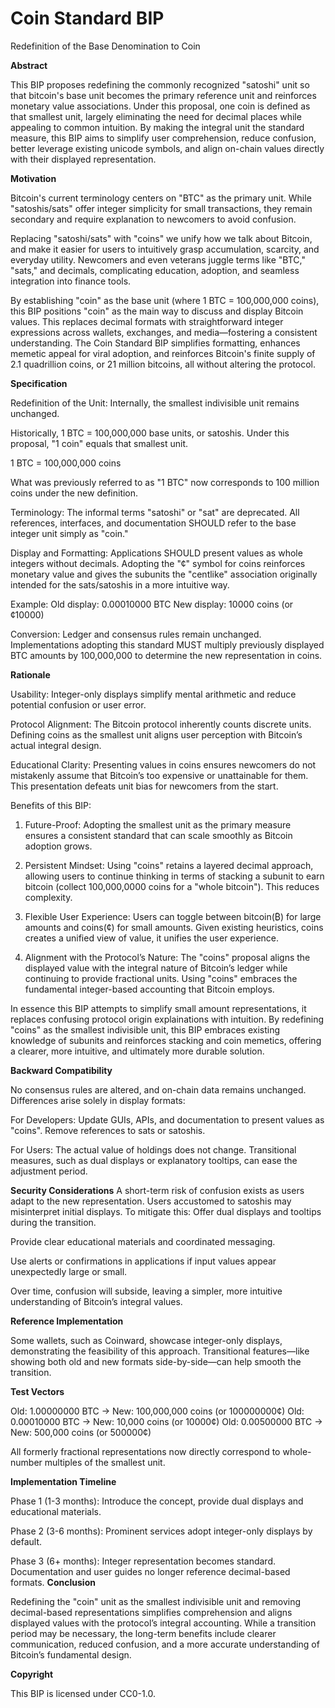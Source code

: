 # Coin Standard BIP

Redefinition of the Base Denomination to Coin

**Abstract**

This BIP proposes redefining the commonly recognized "satoshi" unit so that bitcoin's base unit becomes the primary reference unit and reinforces monetary value associations. Under this proposal, one coin is defined as that smallest unit, largely eliminating the need for decimal places while appealing to common intuition. By making the integral unit the standard measure, this BIP aims to simplify user comprehension, reduce confusion, better leverage existing unicode symbols, and align on-chain values directly with their displayed representation.

**Motivation**

Bitcoin's current terminology centers on "BTC" as the primary unit. While "satoshis/sats" offer integer simplicity for small transactions, they remain secondary and require explanation to newcomers to avoid confusion.

Replacing "satoshi/sats" with "coins" we unify how we talk about Bitcoin, and make it easier for users to intuitively grasp accumulation, scarcity, and everyday utility. Newcomers and even veterans juggle terms like "BTC," "sats," and decimals, complicating education, adoption, and seamless integration into finance tools.

By establishing "coin" as the base unit (where 1 BTC = 100,000,000 coins), this BIP positions "coin" as the main way to discuss and display Bitcoin values. This replaces decimal formats with straightforward integer expressions across wallets, exchanges, and media—fostering a consistent understanding. The Coin Standard BIP simplifies formatting, enhances memetic appeal for viral adoption, and reinforces Bitcoin's finite supply of 2.1 quadrillion coins, or 21 million bitcoins, all without altering the protocol.

**Specification**

Redefinition of the Unit:
Internally, the smallest indivisible unit remains unchanged.

Historically, 1 BTC = 100,000,000 base units, or satoshis. Under this proposal, "1 coin" equals that smallest unit.

1 BTC = 100,000,000 coins

What was previously referred to as "1 BTC" now corresponds to 100 million coins under the new definition.

Terminology:
The informal terms "satoshi" or "sat" are deprecated.
All references, interfaces, and documentation SHOULD refer to the base integer unit simply as "coin."

Display and Formatting:
Applications SHOULD present values as whole integers without decimals.
Adopting the "¢" symbol for coins reinforces monetary value and gives the subunits the "centlike" association originally intended for the sats/satoshis in a more intuitive way.

Example:
Old display: 0.00010000 BTC
New display: 10000 coins (or ¢10000)

Conversion:
Ledger and consensus rules remain unchanged.
Implementations adopting this standard MUST multiply previously displayed BTC amounts by 100,000,000 to determine the new representation in coins.

**Rationale**

Usability:
Integer-only displays simplify mental arithmetic and reduce potential confusion or user error.

Protocol Alignment:
The Bitcoin protocol inherently counts discrete units. Defining coins as the smallest unit aligns user perception with Bitcoin’s actual integral design.

Educational Clarity:
Presenting values in coins ensures newcomers do not mistakenly assume that Bitcoin’s too expensive or unattainable for them. This presentation defeats unit bias for newcomers from the start. 

Benefits of this BIP:

1. Future-Proof:
Adopting the smallest unit as the primary measure ensures a consistent standard that can scale smoothly as Bitcoin adoption grows.

2. Persistent Mindset:
Using "coins" retains a layered decimal approach, allowing users to continue thinking in terms of stacking a subunit to earn bitcoin (collect 100,000,0000 coins for a "whole bitcoin"). This reduces complexity.

3. Flexible User Experience:
Users can toggle between bitcoin(₿) for large amounts and coins(¢) for small amounts. Given existing heuristics, coins creates a unified view of value, it unifies the user experience.

4. Alignment with the Protocol’s Nature:
The "coins" proposal aligns the displayed value with the integral nature of Bitcoin’s ledger while continuing to provide fractional units. Using "coins" embraces the fundamental integer-based accounting that Bitcoin employs.

In essence this BIP attempts to simplify small amount representations, it replaces confusing protocol origin explainations with intuition. By redefining "coins" as the smallest indivisible unit, this BIP embraces existing knowledge of subunits and reinforces stacking and coin memetics, offering a clearer, more intuitive, and ultimately more durable solution.

**Backward Compatibility**

No consensus rules are altered, and on-chain data remains unchanged. Differences arise solely in display formats:

For Developers:
Update GUIs, APIs, and documentation to present values as "coins". Remove references to sats or satoshis.

For Users:
The actual value of holdings does not change. Transitional measures, such as dual displays or explanatory tooltips, can ease the adjustment period.

**Security Considerations**
A short-term risk of confusion exists as users adapt to the new representation. Users accustomed to satoshis may misinterpret initial displays. To mitigate this:
Offer dual displays and tooltips during the transition.

Provide clear educational materials and coordinated messaging.

Use alerts or confirmations in applications if input values appear unexpectedly large or small.

Over time, confusion will subside, leaving a simpler, more intuitive understanding of Bitcoin’s integral values.

**Reference Implementation**

Some wallets, such as Coinward, showcase integer-only displays, demonstrating the feasibility of this approach. Transitional features—like showing both old and new formats side-by-side—can help smooth the transition.

**Test Vectors**

Old: 1.00000000 BTC → New: 100,000,000 coins (or 100000000¢)
Old: 0.00010000 BTC → New: 10,000 coins (or 10000¢)
Old: 0.00500000 BTC → New: 500,000 coins (or 500000¢)

All formerly fractional representations now directly correspond to whole-number multiples of the smallest unit.

**Implementation Timeline**

Phase 1 (1-3 months): Introduce the concept, provide dual displays and educational materials.

Phase 2 (3-6 months): Prominent services adopt integer-only displays by default.

Phase 3 (6+ months): Integer representation becomes standard. Documentation and user guides no longer reference decimal-based formats.
**Conclusion**

Redefining the "coin" unit as the smallest indivisible unit and removing decimal-based representations simplifies comprehension and aligns displayed values with the protocol’s integral accounting. While a transition period may be necessary, the long-term benefits include clearer communication, reduced confusion, and a more accurate understanding of Bitcoin’s fundamental design.

**Copyright**

This BIP is licensed under CC0-1.0.

